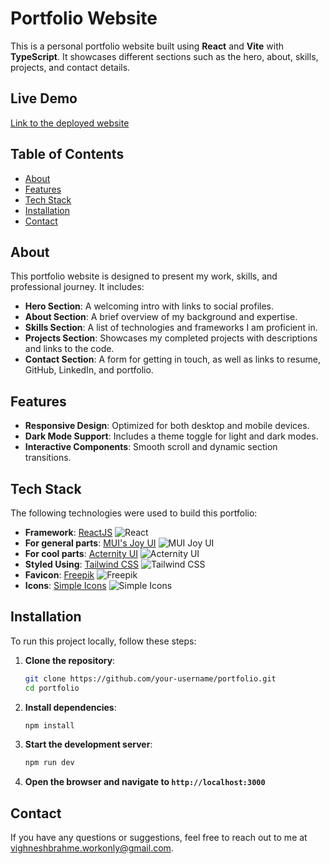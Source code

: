# Portfolio Website

This is a personal portfolio website built using **React** and **Vite** with **TypeScript**. It showcases different sections such as the hero, about, skills, projects, and contact details.

## Live Demo

[Link to the deployed website](https://portfolio-v2-gold-psi.vercel.app)

## Table of Contents

- [About](#about)
- [Features](#features)
- [Tech Stack](#tech-stack)
- [Installation](#installation)
- [Contact](#contact)

## About

This portfolio website is designed to present my work, skills, and professional journey. It includes:

- **Hero Section**: A welcoming intro with links to social profiles.
- **About Section**: A brief overview of my background and expertise.
- **Skills Section**: A list of technologies and frameworks I am proficient in.
- **Projects Section**: Showcases my completed projects with descriptions and links to the code.
- **Contact Section**: A form for getting in touch, as well as links to resume, GitHub, LinkedIn, and portfolio.

## Features

- **Responsive Design**: Optimized for both desktop and mobile devices.
- **Dark Mode Support**: Includes a theme toggle for light and dark modes.
- **Interactive Components**: Smooth scroll and dynamic section transitions.

## Tech Stack

The following technologies were used to build this portfolio:

- **Framework**: [ReactJS](https://react.dev/) ![React](https://img.shields.io/badge/-ReactJS-61DAFB?style=for-the-badge&logo=react&logoColor=white)
- **For general parts**: [MUI's Joy UI](https://mui.com/joy/) ![MUI Joy UI](https://img.shields.io/badge/-MUI%20Joy%20UI-007FFF?style=for-the-badge&logo=mui&logoColor=white)
- **For cool parts**: [Acternity UI](#) ![Acternity UI](https://img.shields.io/badge/-Acternity%20UI-E44D26?style=for-the-badge)
- **Styled Using**: [Tailwind CSS](https://tailwindcss.com/) ![Tailwind CSS](https://img.shields.io/badge/-Tailwind%20CSS-38B2AC?style=for-the-badge&logo=tailwindcss&logoColor=white)
- **Favicon**: [Freepik](https://www.freepik.com/) ![Freepik](https://img.shields.io/badge/-Freepik-00AB6C?style=for-the-badge&logo=freepik&logoColor=white)
- **Icons**: [Simple Icons](https://simpleicons.org/) ![Simple Icons](https://img.shields.io/badge/-Simple%20Icons-494949?style=for-the-badge&logo=simpleicons&logoColor=white)

## Installation

To run this project locally, follow these steps:

1. **Clone the repository**:

   ```bash
   git clone https://github.com/your-username/portfolio.git
   cd portfolio
   ```

2. **Install dependencies**:

   ```bash
   npm install
   ```

3. **Start the development server**:

   ```bash
   npm run dev
   ```

4. **Open the browser and navigate to `http://localhost:3000`**

## Contact

If you have any questions or suggestions, feel free to reach out to me at [vighneshbrahme.workonly@gmail.com](mailto:vighneshbrahme.workonly@gmail.com).

